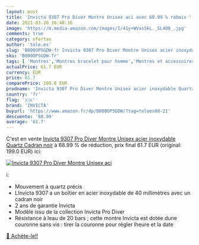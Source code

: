 ```yaml
---
layout: post
title: 'Invicta 9307 Pro Diver Montre Unisex aci avec 68.99 % rabais '
date: 2021-03-20 16:48:16
image: 'https://m.media-amazon.com/images/I/41y+WVasSkL._SL400_.jpg'
comments: true
category: ofertas
author: 'tole.es'
slug: 'B000OP5GDW-fr Invicta 9307 Pro Diver Montre Unisex acier inoxydable...'
sku: 'B000OP5GDW-fr'
tags: [ 'Montres','Montres bracelet pour homme','Montres et accessoires','Montres homme','invicta', ]
actualPrice: 61.7 EUR
currency: EUR
price: 61.7
comparePrice: 199.0 EUR
prodname: 'Invicta 9307 Pro Diver Montre Unisex acier inoxydable Quartz Cadran noir'
country: 'fr'
flag: '🇫🇷'
brand: 'INVICTA'
buyurl: 'https://www.amazon.fr/dp/B000OP5GDW/?tag=tolees0d-21'
descuento: '68.99'
average: '61.7'
---
```


C'est en vente [Invicta 9307 Pro Diver Montre Unisex acier inoxydable Quartz Cadran noir](https://www.amazon.fr/dp/B000OP5GDW/?tag=tolees0d-21)  à  68.99 % de réduction, prix final  61.7 EUR (original: 199.0 EUR) ici:

[![Invicta 9307 Pro Diver Montre Unisex aci](https://m.media-amazon.com/images/I/41y+WVasSkL._SL400_.jpg)](https://www.amazon.fr/dp/B000OP5GDW/?tag=tolees0d-21)

ℹ️:

- Mouvement à quartz précis
- LInvicta 9307 a un boîtier en acier inoxydable de 40 millimètres avec un cadran noir
- 2 ans de garantie Invicta
- Modèle issu de la collection Invicta Pro Diver
- Résistance à leau de 20 bars ; cette montre Invicta est dotée dune couronne sans vis : tirer la couronne pour régler lheure et la date

[🛒 Achète-le!!](https://www.amazon.fr/dp/B000OP5GDW/?tag=tolees0d-21)
